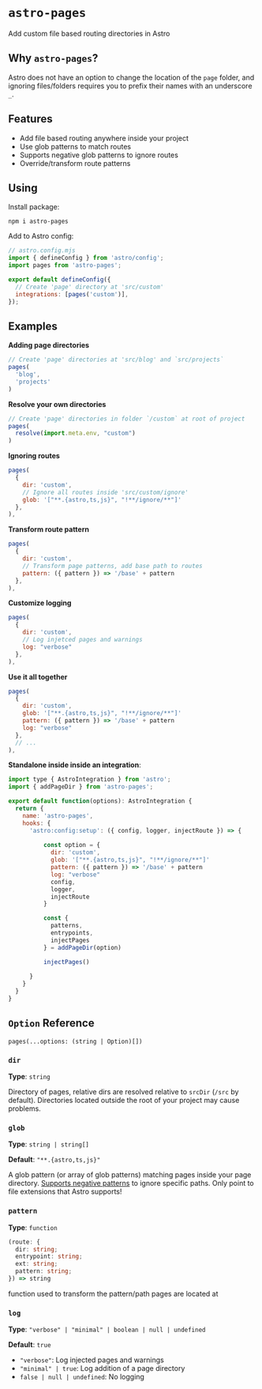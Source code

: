 # `astro-pages`

Add custom file based routing directories in Astro

## Why `astro-pages`?

Astro does not have an option to change the location of the `page` folder, and ignoring files/folders  requires you to prefix their names with an underscore `_`.

## Features
- Add file based routing anywhere inside your project
- Use glob patterns to match routes
- Supports negative glob patterns to ignore routes
- Override/transform route patterns

## Using

Install package:

```
npm i astro-pages  
```

Add to Astro config:
```js
// astro.config.mjs
import { defineConfig } from 'astro/config';
import pages from 'astro-pages';

export default defineConfig({
  // Create 'page' directory at 'src/custom'
  integrations: [pages('custom')],
});
```

## Examples

**Adding page directories**

```js
// Create 'page' directories at 'src/blog' and `src/projects`
pages(
  'blog', 
  'projects'
)
```

**Resolve your own directories**

```js
// Create 'page' directories in folder `/custom` at root of project
pages(
  resolve(import.meta.env, "custom") 
)
```

**Ignoring routes**

```js
pages(
  {
    dir: 'custom',
    // Ignore all routes inside 'src/custom/ignore'
    glob: '["**.{astro,ts,js}", "!**/ignore/**"]'
  },
),
```

**Transform route pattern**

```js
pages(
  {
    dir: 'custom',
    // Transform page patterns, add base path to routes
    pattern: ({ pattern }) => '/base' + pattern 
  },
),
```

**Customize logging**

```js
pages(
  {
    dir: 'custom',
    // Log injetced pages and warnings
    log: "verbose"
  },
),
```

**Use it all together**

```js
pages(
  {
    dir: 'custom',
    glob: '["**.{astro,ts,js}", "!**/ignore/**"]'
    pattern: ({ pattern }) => '/base' + pattern 
    log: "verbose"
  },
  // ...
),
```

**Standalone inside inside an integration**:

```js
import type { AstroIntegration } from 'astro';
import { addPageDir } from 'astro-pages';

export default function(options): AstroIntegration {  
  return {
    name: 'astro-pages',
    hooks: {
      'astro:config:setup': ({ config, logger, injectRoute }) => {
        
          const option = {
            dir: 'custom',
            glob: '["**.{astro,ts,js}", "!**/ignore/**"]'
            pattern: ({ pattern }) => '/base' + pattern 
            log: "verbose"
            config,
            logger,
            injectRoute
          }

          const { 
            patterns, 
            entrypoints,
            injectPages 
          } = addPageDir(option)

          injectPages()
  
      }
    }
  }
}
```

## `Option` Reference

`pages(...options: (string | Option)[])`

### `dir`

**Type**: `string`

Directory of pages, relative dirs are resolved relative to `srcDir` (`/src` by default). Directories located outside the root of your project may cause problems.

### `glob`

**Type**: `string | string[]`

**Default**: `"**.{astro,ts,js}"`

A glob pattern (or array of glob patterns) matching pages inside your page directory. [Supports negative patterns](https://www.npmjs.com/package/fast-glob#how-to-exclude-directory-from-reading) to ignore specific paths. Only point to file extensions that Astro supports!

### `pattern`

**Type**: `function`

```ts
(route: {
  dir: string;
  entrypoint: string;
  ext: string;
  pattern: string;
}) => string
```

function used to transform the pattern/path pages are located at

### `log`

**Type**: `"verbose" | "minimal" | boolean | null | undefined`

**Default**: `true`

- `"verbose"`: Log injected pages and warnings
- `"minimal" | true`: Log addition of a page directory
- `false | null | undefined`: No logging